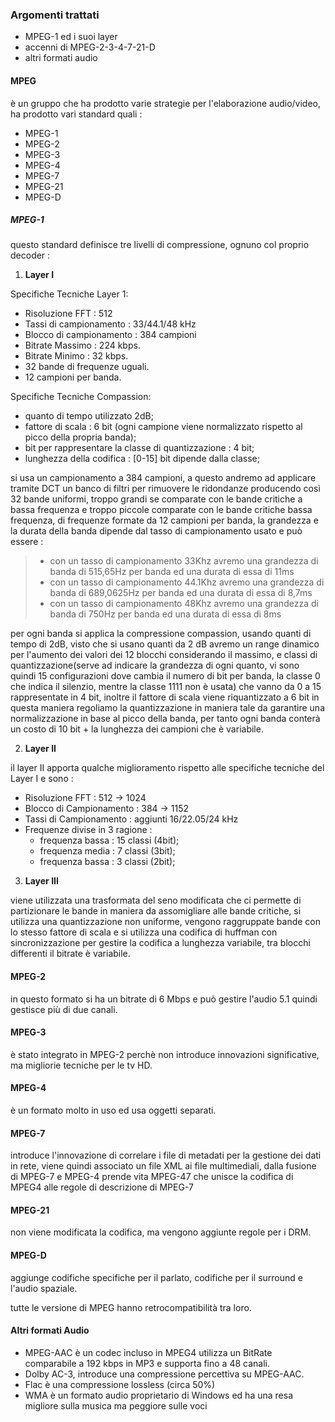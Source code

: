 ### Argomenti trattati
- MPEG-1 ed i suoi layer
- accenni di MPEG-2-3-4-7-21-D
- altri formati audio
#### MPEG
è un gruppo che ha prodotto varie strategie per l'elaborazione audio/video, ha prodotto vari standard quali : 
- MPEG-1
- MPEG-2
- MPEG-3
- MPEG-4
- MPEG-7
- MPEG-21
- MPEG-D

##### MPEG-1
questo standard definisce tre livelli di compressione, ognuno col proprio decoder :
1) **Layer I**

Specifiche Tecniche Layer 1:
- Risoluzione FFT : 512
- Tassi di campionamento : 33/44.1/48 kHz
- Blocco di campionamento : 384 campioni
- Bitrate Massimo : 224 kbps.
- Bitrate Minimo : 32 kbps.
- 32 bande di frequenze uguali.
- 12 campioni per banda.


Specifiche Tecniche Compassion:
- quanto di tempo utilizzato 2dB;
- fattore di scala : 6 bit (ogni campione viene normalizzato rispetto al picco della propria banda);
- bit per rappresentare la classe di quantizzazione : 4 bit;
- lunghezza della codifica : [0-15] bit dipende dalla classe;


si usa un campionamento a 384 campioni, a questo andremo ad applicare tramite DCT un banco di filtri per rimuovere le ridondanze producendo così 32 bande uniformi, troppo grandi se comparate con le bande critiche a bassa frequenza e troppo piccole comparate con le bande critiche bassa frequenza, di frequenze formate da 12 campioni per banda, la grandezza e la durata della banda dipende dal tasso di campionamento usato e può essere : 
    
> - con un tasso di campionamento 33Khz avremo una grandezza di banda di 515,65Hz per banda ed una durata di essa di 11ms
> - con un tasso di campionamento 44.1Khz avremo una grandezza di banda di 689,0625Hz per banda ed una durata di essa di 8,7ms
> - con un tasso di campionamento 48Khz avremo una grandezza di banda di 750Hz per banda ed una durata di essa di 8ms

per ogni banda si applica la compressione compassion, usando quanti di tempo di 2dB, visto che si usano quanti da 2 dB avremo un range dinamico per l'aumento dei valori dei 12 blocchi considerando il massimo, e classi di quantizzazione(serve ad indicare la grandezza di ogni quanto, vi sono quindi 15 configurazioni dove cambia il numero di bit per banda, la classe 0 che indica il silenzio, mentre la classe 1111 non è usata) che vanno da 0 a 15 rappresentate in 4 bit, inoltre il fattore di scala viene riquantizzato a 6 bit in questa maniera regoliamo la quantizzazione in maniera tale da garantire una normalizzazione in base al picco della banda, per tanto ogni banda conterà un costo di 10 bit + la lunghezza dei campioni che è variabile.

2) **Layer II**

il layer II apporta qualche miglioramento rispetto alle specifiche tecniche del Layer I e sono :

- Risoluzione FFT : 512 $\rightarrow$ 1024
- Blocco di Campionamento : 384 $\rightarrow$ 1152
- Tassi di Campionamento : aggiunti 16/22.05/24 kHz
- Frequenze divise in 3 ragione :
    - frequenza bassa : 15 classi (4bit);
    - frequenza media : 7 classi (3bit);
    - frequenza bassa : 3 classi (2bit);

3) **Layer III**

viene utilizzata una trasformata del seno modificata che ci permette di partizionare le bande in maniera da assomigliare alle bande critiche, si utilizza una quantizzazione non uniforme, vengono raggruppate bande con lo stesso fattore di scala e si utilizza una codifica di huffman con sincronizzazione per gestire la codifica a lunghezza variabile, tra blocchi differenti il bitrate è variabile.

#### MPEG-2
in questo formato si ha un bitrate di 6 Mbps e può gestire l'audio 5.1 quindi gestisce più di due canali.

#### MPEG-3
è stato integrato in MPEG-2 perchè non introduce innovazioni significative, ma migliorie tecniche per le tv HD.

#### MPEG-4
è un formato molto in uso ed usa oggetti separati.

#### MPEG-7
introduce l'innovazione di correlare i file di metadati per la gestione dei dati in rete, viene quindi associato un file XML ai file multimediali, dalla fusione di MPEG-7 e MPEG-4 prende vita MPEG-47 che unisce la codifica di MPEG4 alle regole di descrizione di MPEG-7

#### MPEG-21
non viene modificata la codifica, ma vengono aggiunte regole per i DRM.

#### MPEG-D
aggiunge codifiche specifiche per il parlato, codifiche per il surround e l'audio spaziale.

tutte le versione di MPEG hanno retrocompatibilità tra loro.

#### Altri formati Audio

- MPEG-AAC è un codec incluso in MPEG4 utilizza un BitRate comparabile a 192 kbps in MP3 e supporta fino a 48 canali.
- Dolby AC-3, introduce una compressione percettiva su MPEG-AAC.
- Flac è una compressione lossless (circa 50%)
- WMA è un formato audio proprietario di Windows ed ha una resa migliore sulla musica ma peggiore sulle voci